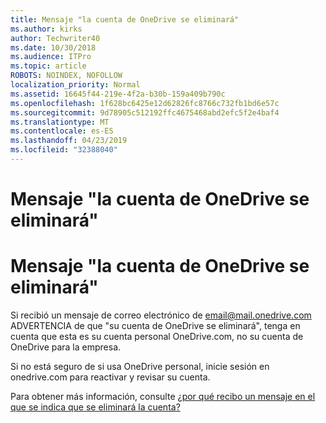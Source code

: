 ```yaml
---
title: Mensaje "la cuenta de OneDrive se eliminará"
ms.author: kirks
author: Techwriter40
ms.date: 10/30/2018
ms.audience: ITPro
ms.topic: article
ROBOTS: NOINDEX, NOFOLLOW
localization_priority: Normal
ms.assetid: 16645f44-219e-4f2a-b30b-159a409b790c
ms.openlocfilehash: 1f628bc6425e12d62826fc8766c732fb1bd6e57c
ms.sourcegitcommit: 9d78905c512192ffc4675468abd2efc5f2e4baf4
ms.translationtype: MT
ms.contentlocale: es-ES
ms.lasthandoff: 04/23/2019
ms.locfileid: "32388040"
---
```

# <a name="onedrive-account-will-be-deleted-message"></a>Mensaje "la cuenta de OneDrive se eliminará"

# <a name="onedrive-account-will-be-deleted-message"></a>Mensaje "la cuenta de OneDrive se eliminará"

Si recibió un mensaje de correo electrónico de email@mail.onedrive.com ADVERTENCIA de que "su cuenta de OneDrive se eliminará", tenga en cuenta que esta es su cuenta personal OneDrive.com, no su cuenta de OneDrive para la empresa. 
  
Si no está seguro de si usa OneDrive personal, inicie sesión en onedrive.com para reactivar y revisar su cuenta.
  
Para obtener más información, consulte [¿por qué recibo un mensaje en el que se indica que se eliminará la cuenta?](https://go.microsoft.com/fwlink/?linkid=2036151&amp;clcid=0x409)
  

